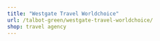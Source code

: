 ```yaml
---
title: "Westgate Travel Worldchoice"
url: /talbot-green/westgate-travel-worldchoice/
shop: travel agency
---
```

